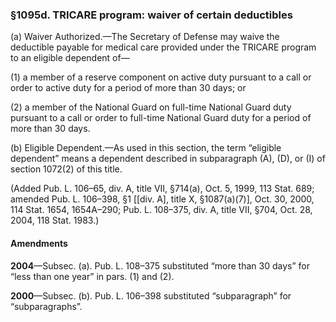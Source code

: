 ### §1095d. TRICARE program: waiver of certain deductibles ###

(a) Waiver Authorized.—The Secretary of Defense may waive the deductible payable for medical care provided under the TRICARE program to an eligible dependent of—

(1) a member of a reserve component on active duty pursuant to a call or order to active duty for a period of more than 30 days; or

(2) a member of the National Guard on full-time National Guard duty pursuant to a call or order to full-time National Guard duty for a period of more than 30 days.

(b) Eligible Dependent.—As used in this section, the term “eligible dependent” means a dependent described in subparagraph (A), (D), or (I) of section 1072(2) of this title.

(Added Pub. L. 106–65, div. A, title VII, §714(a), Oct. 5, 1999, 113 Stat. 689; amended Pub. L. 106–398, §1 [[div. A], title X, §1087(a)(7)], Oct. 30, 2000, 114 Stat. 1654, 1654A–290; Pub. L. 108–375, div. A, title VII, §704, Oct. 28, 2004, 118 Stat. 1983.)

#### Amendments ####

**2004**—Subsec. (a). Pub. L. 108–375 substituted “more than 30 days” for “less than one year” in pars. (1) and (2).

**2000**—Subsec. (b). Pub. L. 106–398 substituted “subparagraph” for “subparagraphs”.